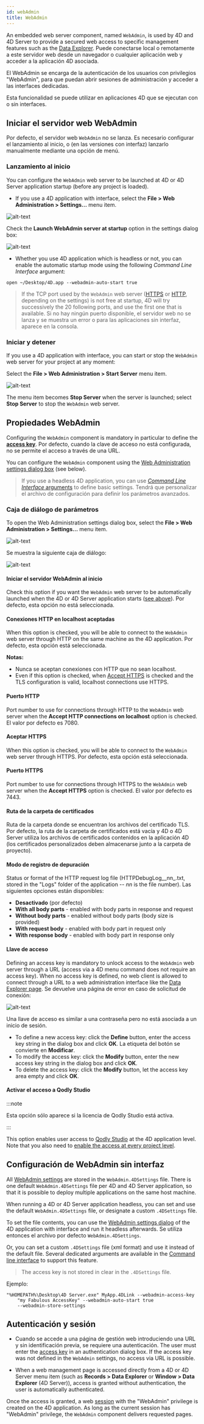 ```yaml
---
id: webAdmin
title: WebAdmin
---
```


An embedded web server component, named `WebAdmin`, is used by 4D and 4D Server to provide a secured web access to specific management features such as the [Data Explorer](dataExplorer.md). Puede conectarse local o remotamente a este servidor web desde un navegador o cualquier aplicación web y acceder a la aplicación 4D asociada.

El WebAdmin se encarga de la autenticación de los usuarios con privilegios "WebAdmin", para que puedan abrir sesiones de administración y acceder a las interfaces dedicadas.

Esta funcionalidad se puede utilizar en aplicaciones 4D que se ejecutan con o sin interfaces.

## Iniciar el servidor web WebAdmin

Por defecto, el
servidor web `WebAdmin` no se lanza. Es necesario configurar el lanzamiento al inicio, o (en las versiones con interfaz) lanzarlo manualmente mediante una opción de menú.

### Lanzamiento al inicio

You can configure the `WebAdmin` web server to be launched at 4D or 4D Server application startup (before any project is loaded).

- If you use a 4D application with interface, select the **File > Web Administration > Settings...** menu item.

![alt-text](../assets/en/Admin/waMenu1.png)

Check the **Launch WebAdmin server at startup** option in the settings dialog box:

![alt-text](../assets/en/Admin/waSettings.png)

- Whether you use 4D application which is headless or not, you can enable the automatic startup mode using the following _Command Line Interface_ argument:

```
open ~/Desktop/4D.app --webadmin-auto-start true
```

> If the TCP port used by the `WebAdmin` web server ([HTTPS](#https-port) or [HTTP](#http-port), depending on the settings) is not free at startup, 4D will try successively the 20 following ports, and use the first one that is available. Si no hay ningún puerto disponible, el servidor web no se lanza y se muestra un error o para las aplicaciones sin interfaz, aparece en la consola.

### Iniciar y detener

If you use a 4D application with interface, you can start or stop the `WebAdmin` web server for your project at any moment:

Select the **File > Web Administration > Start Server** menu item.

![alt-text](../assets/en/Admin/waMenu2.png)

The menu item becomes **Stop Server** when the server is launched; select **Stop Server** to stop the `WebAdmin` web server.

## Propiedades WebAdmin

Configuring the `WebAdmin` component is mandatory in particular to define the [**access key**](#access-key). Por defecto, cuando la clave de acceso no está configurada, no se permite el acceso a través de una URL.

You can configure the `WebAdmin` component using the [Web Administration settings dialog box](#settings-dialog-box) (see below).

> If you use a headless 4D application, you can use [_Command Line Interface_ arguments](#webadmin-headless-configuration) to define basic settings. Tendrá que personalizar el archivo de configuración para definir los parámetros avanzados.

### Caja de diálogo de parámetros

To open the Web Administration settings dialog box, select the **File > Web Administration > Settings...** menu item.

![alt-text](../assets/en/Admin/waMenu1.png)

Se muestra la siguiente caja de diálogo:

![alt-text](../assets/en/Admin/waSettings2.png)

#### Iniciar el servidor WebAdmin al inicio

Check this option if you want the `WebAdmin` web server to be automatically launched when the 4D or 4D Server application starts ([see above](#launching-at-startup)). Por defecto, esta opción no está seleccionada.

#### Conexiones HTTP en localhost aceptadas

When this option is checked, you will be able to connect to the `WebAdmin` web server through HTTP on the same machine as the 4D application. Por defecto, esta opción está seleccionada.

**Notas:**

- Nunca se aceptan conexiones con HTTP que no sean localhost.
- Even if this option is checked, when [Accept HTTPS](#accept-https) is checked and the TLS configuration is valid, localhost connections use HTTPS.

#### Puerto HTTP

Port number to use for connections through HTTP to the `WebAdmin` web server when the **Accept HTTP connections on localhost** option is checked. El valor por defecto es 7080.

#### Aceptar HTTPS

When this option is checked, you will be able to connect to the `WebAdmin` web server through HTTPS. Por defecto, esta opción está seleccionada.

#### Puerto HTTPS

Port number to use for connections through HTTPS to the `WebAdmin` web server when the **Accept HTTPS** option is checked. El valor por defecto es 7443.

#### Ruta de la carpeta de certificados

Ruta de la carpeta donde se encuentran los archivos del certificado TLS. Por defecto, la ruta de la carpeta de certificados está vacía y 4D o 4D Server utiliza los archivos de certificados contenidos en la aplicación 4D (los certificados personalizados deben almacenarse junto a la carpeta de proyecto).

#### Modo de registro de depuración

Status or format of the HTTP request log file (HTTPDebugLog__nn_.txt, stored in the "Logs" folder of the application -- _nn_ is the file number). Las siguientes opciones están disponibles:

- **Desactivado** (por defecto)
- **With all body parts** - enabled with body parts in response and request
- **Without body parts** - enabled without body parts (body size is provided)
- **With request body** - enabled with body part in request only
- **With response body** - enabled with body part in response only

#### Llave de acceso

Defining an access key is mandatory to unlock access to the `WebAdmin` web server through a URL (access via a 4D menu command does not require an access key). When no access key is defined, no web client is allowed to connect through a URL to a web administration interface like the [Data Explorer page](dataExplorer.md). Se devuelve una página de error en caso de solicitud de conexión:

![alt-text](../assets/en/Admin/accessKey.png)

Una llave de acceso es similar a una contraseña pero no está asociada a un inicio de sesión.

- To define a new access key: click the **Define** button, enter the access key string in the dialog box and click **OK**. La etiqueta del
  botón se convierte en **Modificar**.
- To modify the access key: click the **Modify** button, enter the new access key string in the dialog box and click **OK**.
- To delete the access key: click the **Modify** button, let the access key area empty and click **OK**.

#### Activar el acceso a Qodly Studio

:::note

Esta opción sólo aparece si la licencia de Qodly Studio está activa.

:::

This option enables user access to [Qodly Studio](../WebServer/qodly-studio.md) at the 4D application level. Note that you also need to [enable the access at every project level](../settings/web.md#enable-access-to-qodly-studio).

## Configuración de WebAdmin sin interfaz

All [WebAdmin settings](#webadmin-settings) are stored in the `WebAdmin.4DSettings` file. There is one default `WebAdmin.4DSettings` file per 4D and 4D Server application, so that it is possible to deploy multiple applications on the same host machine.

When running a 4D or 4D Server application headless, you can set and use the default `WebAdmin.4DSettings` file, or designate a custom `.4DSettings` file.

To set the file contents, you can use the [WebAdmin settings dialog](#settings-dialog-box) of the 4D application with interface and run it headless afterwards. Se utiliza entonces
el archivo por defecto `WebAdmin.4DSettings`.

Or, you can set a custom `.4DSettings` file (xml format) and use it instead of the default file. Several dedicated arguments are available in the [Command line interface](cli.md) to support this feature.

> The access key is not stored in clear in the `.4DSettings` file.

Ejemplo:

```
"%HOMEPATH%\Desktop\4D Server.exe" MyApp.4DLink --webadmin-access-key 
	"my Fabulous AccessKey" --webadmin-auto-start true   
	--webadmin-store-settings

```

## Autenticación y sesión

- Cuando se accede a una página de gestión web introduciendo una URL y sin identificación previa, se requiere una autenticación. The user must enter the [access key](#access-key) in an authentication dialog box. If the access key was not defined in the `WebAdmin` settings, no access via URL is possible.

- When a web management page is accessed directly from a 4D or 4D Server menu item (such as **Records > Data Explorer** or **Window > Data Explorer** (4D Server)), access is granted without authentication, the user is automatically authenticated.

Once the access is granted, a web [session](WebServer/sessions.md) with the "WebAdmin" privilege is created on the 4D application. As long as the current session has "WebAdmin" privilege, the `WebAdmin` component delivers requested pages.
